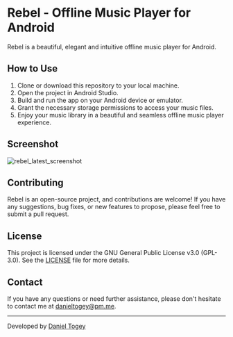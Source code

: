 # Rebel - Offline Music Player for Android


Rebel is a beautiful, elegant and intuitive offline music player for Android. 


## How to Use

1. Clone or download this repository to your local machine.
2. Open the project in Android Studio.
3. Build and run the app on your Android device or emulator.
4. Grant the necessary storage permissions to access your music files.
5. Enjoy your music library in a beautiful and seamless offline music player experience.

## Screenshot
![rebel_latest_screenshot](https://github.com/enchanted-coder/Rebel-Music/assets/71554231/197c085a-09b1-4cf6-a582-fddcf9a94b61)



## Contributing

Rebel is an open-source project, and contributions are welcome! If you have any suggestions, bug fixes, or new features to propose, please feel free to submit a pull request.

## License

This project is licensed under the GNU General Public License v3.0 (GPL-3.0). See the [LICENSE](LICENSE) file for more details.

## Contact

If you have any questions or need further assistance, please don't hesitate to contact me at [danieltogey@pm.me](danieltogey@pm.me).

---

Developed by [Daniel Togey](https://github.com/enchanted-coder)
